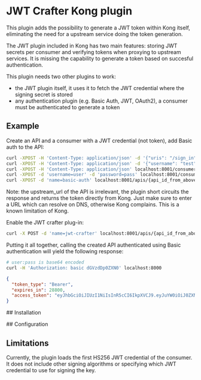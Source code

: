 # JWT Crafter Kong plugin

This plugin adds the possibility to generate a JWT token within Kong itself, eliminating the need for a upstream service doing the token generation.

The JWT plugin included in Kong has two main features: storing JWT secrets per consumer and verifying tokens when proxying to upstream services. It is missing the capability to generate a token based on succesful authentication.

This plugin needs two other plugins to work:
 - the JWT plugin itself, it uses it to fetch the JWT credential where the signing secret is stored
 - any authentication plugin (e.g. Basic Auth, JWT, OAuth2), a consumer must be authenticated to generate a token

## Example

Create an API and a consumer with a JWT credential (not token), add Basic auth to the API:

```bash
curl -XPOST -H 'Content-Type: application/json' -d '{"uris": "/sign_in", "upstream_url": "http://localhost", "name": "sign_in_api"}' localhost:8001/apis
curl -XPOST -H 'Content-Type: application/json' -d '{"username": "test"}' localhost:8001/consumers
curl -XPOST -H 'Content-Type: application/json' localhost:8001/consumers/{consumer_id_from_above}/jwt
curl -XPOST -d 'username=user' -d 'password=pass' localhost:8001/consumers/{consumer_id_from_above}/basic-auth
curl -XPOST -d 'name=basic-auth' localhost:8001/apis/{api_id_from_above}/plugins
```

Note: the upstream_url of the API is irrelevant, the plugin short circuits the response and returns the token directly from Kong. Just make sure to enter a URL which can resolve on DNS, otherwise Kong complains. This is a known limitation of Kong.

Enable the JWT crafter plug-in:
```bash
curl -X POST -d 'name=jwt-crafter' localhost:8001/apis/{api_id_from_above}/plugins
```

Putting it all together, calling the created API authenticated using Basic authentication will yield the following response:

```bash
# user:pass is base64 encoded
curl -H 'Authorization: basic dGVzdDp0ZXN0' localhost:8000
```

```json
{
  "token_type": "Bearer",
  "expires_in": 28800,
  "access_token": "eyJhbGciOiJIUzI1NiIsInR5cCI6IkpXVCJ9.eyJuYW0iOiJ0ZXN0Iiwic3ViIjoiYzNiODMzMDgtMWYyNS00M2VmLWExN2MtOWNjNTBlOGI3OWQ2IiwiaXNzIjoiNmIzOWYzNzhjNzQzNGUyMmIzZjg4N2Q2ZTMzNDgwOTkiLCJleHAiOjE0OTU5MTAwODMsInJvbCI6WyJhYWEiLCJiYmIiXX0.yMufTuFi7aKpJeDYGiiR0en035w3G_MNHtQO4xkIKdU"
}
```

## Installation

## Configuration

## Limitations

Currently, the plugin loads the first HS256 JWT credential of the consumer. It does not include other signing algorithms or specifying which JWT credential to use for signing the key.
